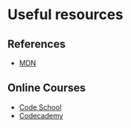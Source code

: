 # Useful resources

## References

- [MDN](https://developer.mozilla.org/en-US/docs/Web/JavaScript)

## Online Courses
- [Code School](https://www.codeschool.com/learn/javascript)
- [Codecademy](https://www.codecademy.com/learn/javascript)
